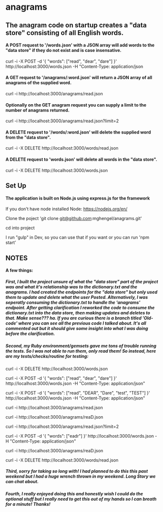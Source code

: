 # anagrams

## The anagram code on startup creates a "data store" consisting of all English words.

#### A POST request to '/words.json' with a JSON array will add words to the "data store" if they do not exist and is case insensative.

curl -i -X POST -d '{ "words": ["read", "dear", "dare"] }' http://localhost:3000/words.json -H "Content-Type: application/json

#### A GET request to '/anagrams/:word.json' will return a JSON array of all anagrams of the supplied word.

curl -i http://localhost:3000/anagrams/read.json

#### Optionally on the GET anagram request you can supply a limit to the number of anagrams returned.

curl -i http://localhost:3000/anagrams/read.json?limit=2

#### A DELETE request to '/words/:word.json' will delete the supplied word from the "data store". 

curl -i -X DELETE http://localhost:3000/words/read.json

#### A DELETE request to 'words.json' will delete all words in the "data store".

curl -i -X DELETE http://localhost:3000/words.json


## Set Up
#### The application is built on Node.js using express.js for the framework

If you don't have node installed Node: https://nodejs.org/en/

Clone the poject 'git clone git@github.com:mghengel/anagrams.git'

cd into project

I run "gulp" in Dev, so you can use that if you want or you can run 'npm start'


## NOTES

#### A few things:

##### First, I built the project unsure of what the "data store" part of the project was and what it's relationship was to the dictionary.txt and the anagrams. I had created the endpoints for the "data store" but only used them to update and delete what the user Posted. Alternatively, I was seperatly consuming the dictionary.txt to handle the 'anagrams' endpoint. After getting clarification I reworked the code to consume the dictionary.txt into the data store, then making updates and deletes to that. Make sense??? ha. If you are curious there is a branch titled 'Old-code' where you can see all the previous code I talked about. It's all commented out but it should give some insight into what I was doing before the clarification. 

##### Second, my Ruby environment/gemsets gave me tons of trouble running the tests. So I was not able to run them, only read them! So instead, here are my tests/checks/routine for testing:

curl -i -X DELETE http://localhost:3000/words.json

curl -i -X POST -d '{ "words": ["read", "dear", "dare"] }' http://localhost:3000/words.json -H "Content-Type: application/json"

curl -i -X POST -d '{ "words": ["read", "DEAR", "Dare", "test", "TEST"] }' http://localhost:3000/words.json -H "Content-Type: application/json"

curl -i http://localhost:3000/anagrams/read.json

curl -i http://localhost:3000/anagrams/reaD.json

curl -i http://localhost:3000/anagrams/read.json?limit=2

curl -i -X POST -d '{ "words": ["eadr"] }' http://localhost:3000/words.json -H "Content-Type: application/json"

curl -i http://localhost:3000/anagrams/reaD.json

curl -i -X DELETE http://localhost:3000/words/read.json

##### Third, sorry for taking so long with! I had planned to do this this past weekend but I had a huge wrench thrown in my weekend. Long Story we can chat about. 

##### Fourth, I really enjoyed doing this and honestly wish I could do the optional stuff but I really need to get this out of my hands so I can breath for a minute! Thanks!

